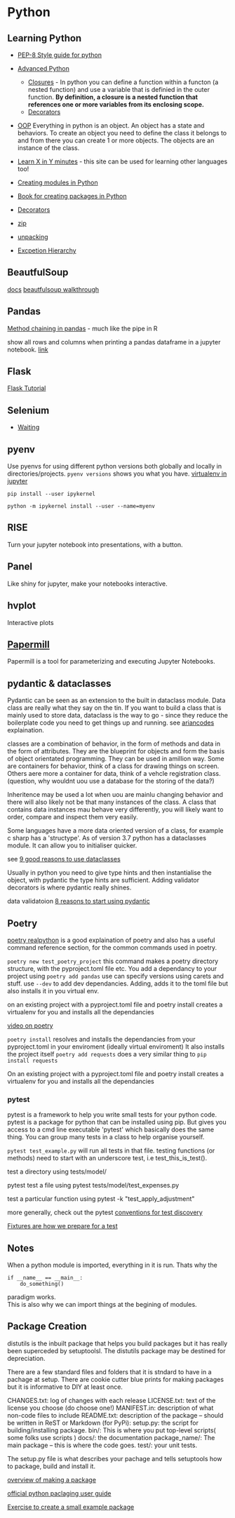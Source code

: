 # Python

## Learning Python

* [PEP-8 Style guide for python](https://www.python.org/dev/peps/pep-0008/#a-foolish-consistency-is-the-hobgoblin-of-little-minds)

* [Advanced Python](https://www.pythontutorial.net/advanced-python/)
    * [Closures](https://www.pythontutorial.net/advanced-python/python-closures/) - In python you can define a function within a functon (a nested function) and use a variable that is definied in the outer function. **By definition, a closure is a nested function that references one or more variables from its enclosing scope.**
    * [Decorators](https://www.pythontutorial.net/advanced-python/python-decorators/)

* [OOP](https://www.pythontutorial.net/python-oop/)
Everything in python is an object. An object has a state and behaviors. To create an object you need to define the class it belongs to and from there you can create 1 or more objects. The objects are an instance of the class.

* [Learn X in Y minutes](https://learnxinyminutes.com/docs/python/) - this site can be used for learning other languages too!

* [Creating modules in Python](https://docs.python.org/3/tutorial/modules.html)

* [Book for creating packages in Python](https://py-pkgs.org/01-introduction)

* [Decorators](https://www.youtube.com/watch?v=tfCz563ebsU\&ab\_channel=TechWithTim)

* [zip](https://careerkarma.com/blog/python-zip/)

* [unpacking](https://stackabuse.com/unpacking-in-python-beyond-parallel-assignment/)

* [Excpetion Hierarchy](https://docs.python.org/2/library/exceptions.html#exception-hierarchy)



## BeautfulSoup
[docs](https://www.crummy.com/software/BeautifulSoup/bs4/doc/)
[beautfulsoup walkthrough](https://www.digitalocean.com/community/tutorials/how-to-work-with-web-data-using-requests-and-beautiful-soup-with-python-3)

## Pandas
[Method chaining in pandas](https://towardsdatascience.com/the-unreasonable-effectiveness-of-method-chaining-in-pandas-15c2109e3c69) - much like the pipe in R

show all rows and columns when printing a pandas dataframe in a jupyter notebook. [link](https://towardsdatascience.com/how-to-show-all-columns-rows-of-a-pandas-dataframe-c49d4507fcf)

## Flask
[Flask Tutorial](https://blog.miguelgrinberg.com/post/the-flask-mega-tutorial-part-i-hello-world)


## Selenium
* [Waiting](https://selenium-python.readthedocs.io/waits.html)

## pyenv
Use pyenvs for using different python versions both globally and locally in directories/projects.
```pyenv versions``` shows you what you have.
[virtualenv in jupyter ](https://janakiev.com/blog/jupyter-virtual-envs/)

```
pip install --user ipykernel

python -m ipykernel install --user --name=myenv
 ```

 ## RISE
 Turn your jupyter notebook into presentations, with a button. 

 ## Panel
 Like shiny for jupyter, make your notebooks interactive.

## hvplot
Interactive plots

## [Papermill](https://papermill.readthedocs.io/en/latest/)
Papermill is a tool for parameterizing and executing Jupyter Notebooks.

## pydantic & dataclasses

Pydantic can be seen as an extension to the built in dataclass module. 
Data class are really what they say on the tin. If you want to build a class that is mainly used to store data, dataclass is the way to go - since they reduce the boilerplate code you need to get things up and running. see [ariancodes](https://www.youtube.com/watch?v=vRVVyl9uaZc) explaination.

classes are a combination of behavior, in the form of methods and data in the form of attributes. They are the blueprint for objects and form the basis of object orientated programming. They can be used in amillion way. Some are containers for behavior, think of a class for drawing things on screen. Others aere more a container for data, think of a vehcle registration class. (question, why wouldnt uou use a database for the storing of the data?)

Inheritence may be used a lot when uou are mainlu changing behavior and there will also likely not be that many instances of the class. A class that contains data instances mau behave very differently, you will likely want to order, compare and inspect them very easily.

Some languages have a more data oriented version of a class, for example c sharp has a 'structype'. As of version 3.7 python has a dataclasses module. It can allow you to initialiser quicker. 

see [9 good reasons to use dataclasses](https://towardsdatascience.com/9-reasons-why-you-should-start-using-python-dataclasses-98271adadc66)

Usually in python you need to give type hints and then instantialise the object, with pydantic the type hints are sufficient.
Adding validator decorators is where pydantic really shines.

data validatoion 
[8 reasons to start using pydantic](https://towardsdatascience.com/8-reasons-to-start-using-pydantic-to-improve-data-parsing-and-validation-4f437eae7678)

## Poetry
[poetry realpython](https://realpython.com/dependency-management-python-poetry/) is a good explaination of poetry and also has a useful command reference section, for the common commands used in poetry. 

```poetry new test_poetry_project``` this command makes a poetry directory structure, with the pyproject.toml file etc. 
You add a dependancy to your project using ```poetry add pandas``` use can specify versions using carets and stuff. 
use ```--dev``` to add dev dependancies.
Adding, adds it to the toml file but also installs it in you virtual env.  

on an existing project with a pyproject.toml file and poetry install creates a virtualenv for you and installs all the dependancies

[video on poetry](https://www.youtube.com/watch?v=G-OAVLBFxbw&ab_channel=PyBites)

```poetry install``` resolves and installs the dependancies from your pyproject.toml in your enviroment (ideally virtual enviroment)
It also installs the project itself
```poetry add requests``` does a very similar thing to ```pip install requests```



On an existing project with a pyproject.toml file and poetry install creates a virtualenv for you and installs all the dependancies

### pytest
pytest is a framework to help you write small tests for your python code. pytest is a package for python that can be installed using pip. But gives you access to a cmd line executable 'pytest' which basically does the same thing. You can group many tests in a class to help organise yourself.

```pytest test_example.py``` will run all tests in that file. testing functions (or methods) need to start with an underscore test, i.e test_this_is_test().

test a directory using
tests/model/

pytest test a file using 
pytest tests/model/test_expenses.py

test a particular function using
pytest -k "test_apply_adjustment"

more generally,
check out the pytest [conventions for test discovery](https://docs.pytest.org/en/6.2.x/goodpractices.html#test-discovery)

[Fixtures are how we prepare for a test](https://docs.pytest.org/en/6.2.x/fixture.html#fixtures)

## Notes
When a python module is imported, everything in it is run. Thats why the 
```
if __name__ == __main__:
    do_something()

```
paradigm works.   
This is also why we can import things at the begining of modules. 

## Package Creation

distutils is the inbuilt package that helps you build packages but it has really been superceded by setuptoolsl. The distutils package may be destined for depreciation. 

There are a few standard files and folders that it is stndard to have in a pachage at setup. There are cookie cutter blue prints for making packages but it is informative to DIY at least once.


CHANGES.txt: log of changes with each release
LICENSE.txt: text of the license you choose (do choose one!)
MANIFEST.in: description of what non-code files to include
README.txt: description of the package – should be written in ReST or Markdown (for PyPi):
setup.py: the script for building/installing package.
bin/: This is where you put top-level scripts( some folks use scripts )
docs/: the documentation
package_name/: The main package – this is where the code goes.
test/: your unit tests. 

The setup.py file is what describes your pachage and tells setuptools how to package, build and install it.


[overview of making a package](https://betterscientificsoftware.github.io/python-for-hpc/tutorials/python-pypi-packaging/)

[official python paclaging user guide](https://packaging.python.org/en/latest/)

[Exercise to create a small example package](https://python-packaging-tutorial.readthedocs.io/en/latest/setup_py.html#exercise-a-small-example-package)
